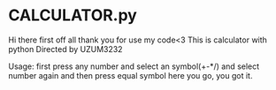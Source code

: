 # CALCULATOR.py
Hi there first off all thank you for use my code<3
This is calculator with python 
Directed by UZUM3232

Usage:
      first press any number and select an symbol(+-*/)
      and select number again and then press equal symbol 
      here you go, you got it.
